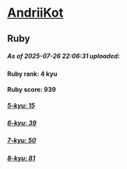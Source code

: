 # [AndriiKot](https://www.codewars.com/users/AndriiKot) 
## Ruby

##### As of 2025-07-26 22:06:31 uploaded:

#### Ruby rank: 4 kyu

#### Ruby score: 939

##### [5-kyu: 15](https://github.com/AndriiKot/Ruby__CodeWars/tree/main/kyu-5)

##### [6-kyu: 39](https://github.com/AndriiKot/Ruby__CodeWars/tree/main/kyu-6)

##### [7-kyu: 50](https://github.com/AndriiKot/Ruby__CodeWars/tree/main/kyu-7)

##### [8-kyu: 81](https://github.com/AndriiKot/Ruby__CodeWars/tree/main/kyu-8)

